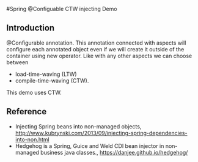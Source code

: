 #Spring @Configuable CTW injecting Demo

## Introduction

@Configurable annotation. This annotation connected with aspects will configure each annotated object even if we will create it outside of the container using new operator. Like with any other aspects we can choose between

* load-time-waving (LTW)
* compile-time-waving (CTW). 

This demo uses CTW.

## Reference

* Injecting Spring beans into non-managed objects, http://www.kubrynski.com/2013/09/injecting-spring-dependencies-into-non.html
* Hedgehog is a Spring, Guice and Weld CDI bean injector in non-managed business java classes., https://danjee.github.io/hedgehog/

